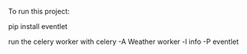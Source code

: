 To run this project:

pip install eventlet

run the celery worker with celery -A Weather worker -l info -P eventlet
